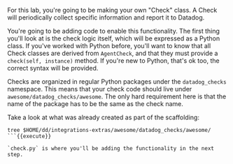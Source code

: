 For this lab, you're going to be making your own "Check" class. A Check will periodically collect specific information and report it to Datadog.

You're going to be adding code to enable this functionality. The first thing you'll look at is the check logic itself, which will be expressed as a Python class. If you've worked with Python before, you'll want to know that all Check classes are derived from `AgentCheck`, and that they must provide a `check(self, instance)` method. If you're new to Python, that's ok too, the correct syntax will be provided.

Checks are organized in regular Python packages under the `datadog_checks` namespace. This means that your check code should live under `awesome/datadog_checks/awesome`. The only hard requirement here is that the name of the package has to be the same as the check name.

Take a look at what was already created as part of the scaffolding:
```
tree $HOME/dd/integrations-extras/awesome/datadog_checks/awesome/
```{{execute}}

`check.py` is where you'll be adding the functionality in the next step.
